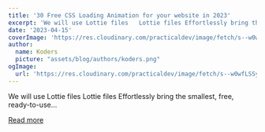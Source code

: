 ```yaml
---
title: '30 Free CSS Loading Animation for your website in 2023'
excerpt: 'We will use Lottie files   Lottie files Effortlessly bring the smallest, free, ready-to-use...'
date: '2023-04-15'
coverImage: 'https://res.cloudinary.com/practicaldev/image/fetch/s--w0wfLSSy--/c_imagga_scale,f_auto,fl_progressive,h_420,q_66,w_1000/https://dev-to-uploads.s3.amazonaws.com/uploads/articles/pgj63jriey8v7iguculi.gif'
author:
  name: Koders
  picture: "assets/blog/authors/koders.png"
ogImage:
  url: 'https://res.cloudinary.com/practicaldev/image/fetch/s--w0wfLSSy--/c_imagga_scale,f_auto,fl_progressive,h_420,q_66,w_1000/https://dev-to-uploads.s3.amazonaws.com/uploads/articles/pgj63jriey8v7iguculi.gif'
---
```


We will use Lottie files   Lottie files Effortlessly bring the smallest, free, ready-to-use...

[Read more](https://dev.to/jon_snow789/30-free-css-loading-animation-for-your-website-in-2023-1j1a)
